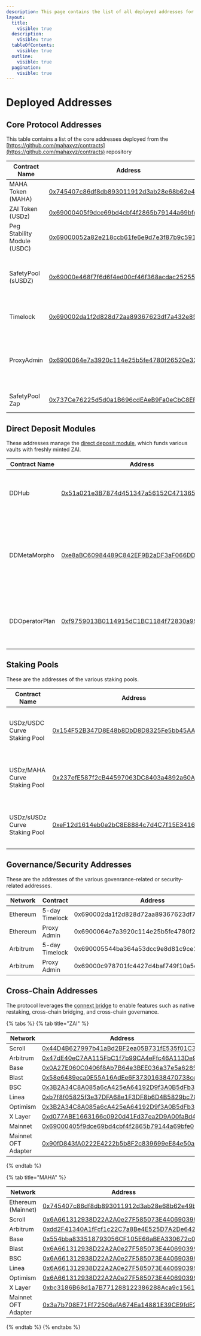 ```yaml
---
description: This page contains the list of all deployed addresses for the protocol.
layout:
  title:
    visible: true
  description:
    visible: true
  tableOfContents:
    visible: true
  outline:
    visible: true
  pagination:
    visible: true
---
```


# Deployed Addresses

## Core Protocol Addresses

This table contains a list of the core addresses deployed from the [https://github.com/mahaxyz/contracts](https://github.com/mahaxyz/contracts) repository

| Contract Name               | Address                                                                                                               | Comments                                                        |
| --------------------------- | --------------------------------------------------------------------------------------------------------------------- | --------------------------------------------------------------- |
| MAHA Token (MAHA)           | [0x745407c86df8db893011912d3ab28e68b62e49b0](https://etherscan.io/token/0x745407c86df8db893011912d3ab28e68b62e49b0)   | The governance token                                            |
| ZAI Token (USDz)            | [0x69000405f9dce69bd4cbf4f2865b79144a69bfe0](https://etherscan.io/token/0x69000405f9dce69bd4cbf4f2865b79144a69bfe0)   | The USD stablecoin                                              |
| Peg Stability Module (USDC) | [0x69000052a82e218ccb61fe6e9d7e3f87b9c5916f](https://etherscan.io/address/0x69000052a82e218ccb61fe6e9d7e3f87b9c5916f) | Used to mint ZAI with USDC collateral                           |
| SafetyPool (sUSDZ)          | [0x69000e468f7f6d6f4ed00cf46f368acdac252553](https://etherscan.io/address/0x69000e468f7f6d6f4ed00cf46f368acdac252553) | Safety Pool used to stake ZAI to protect against bad debt       |
| Timelock                    | [0x690002da1f2d828d72aa89367623df7a432e85a9](https://etherscan.io/address/0x690002da1f2d828d72aa89367623df7a432e85a9) | All protocol ownership rests in this timelock                   |
| ProxyAdmin                  | [0x6900064e7a3920c114e25b5fe4780f26520e3231](https://etherscan.io/address/0x6900064e7a3920c114e25b5fe4780f26520e3231) | Used as the admin for all deployed proxies. Owned by governance |
| SafetyPool Zap              | [0x737Ce76225d5d0a1B696cdEAeB9Fa0eCbC8EF424](https://etherscan.io/address/0x737Ce76225d5d0a1B696cdEAeB9Fa0eCbC8EF424) | Used to zap into the safety pool.                               |

## Direct Deposit Modules <a href="#layer-2-addresses" id="layer-2-addresses"></a>

These addresses manage the [direct deposit module](deployed-addresses.md#layer-2-addresses), which funds various vaults with freshly minted ZAI.

| Contract Name  | Address                                                                                                               | Comments                                                                                  |
| -------------- | --------------------------------------------------------------------------------------------------------------------- | ----------------------------------------------------------------------------------------- |
| DDHub          | [0x51a021e3B7874d451347a56152C47136593b6740](https://etherscan.io/address/0x51a021e3B7874d451347a56152C47136593b6740) | Direct Deposit module that mints ZAI to be used for lending                               |
| DDMetaMorpho   | [0xe8aBC60984489C842EF9B2aDF3aF066DD260744B](https://etherscan.io/address/0xe8abc60984489c842ef9b2adf3af066dd260744b) | Direct Deposit MetaMorpho Pool that uses te minted ZAI to supply into a MetaMorpho vault. |
| DDOperatorPlan | [0xf9759013B0114915dC1BC1184f72830a999f4111](https://etherscan.io/address/0xf9759013B0114915dC1BC1184f72830a999f4111) | A simple operator plan that sets the target on the MetaMorpho vaults                      |

## Staking Pools <a href="#layer-2-addresses" id="layer-2-addresses"></a>

These are the addresses of the various staking pools.

| Contract Name                 | Address                                                                                                               | Comments                                                                                                                          |
| ----------------------------- | --------------------------------------------------------------------------------------------------------------------- | --------------------------------------------------------------------------------------------------------------------------------- |
| USDz/USDC Curve Staking Pool  | [0x154F52B347D8E48b8DbD8D8325Fe5bb45AAdCCDa](https://etherscan.io/address/0x154F52B347D8E48b8DbD8D8325Fe5bb45AAdCCDa) | The staking pool for the [USDz/USDC Liquidity Pool](https://curve.fi/#/ethereum/pools/factory-stable-ng-229/deposit) on Curve.fi  |
| USDz/MAHA Curve Staking Pool  | [0x237efE587f2cB44597063DC8403a4892a60A5a4f](https://etherscan.io/address/0x237efE587f2cB44597063DC8403a4892a60A5a4f) | The staking pool for the [USDz/MAHA Liquidity Pool](https://curve.fi/#/ethereum/pools/factory-twocrypto-54/deposit) on Curve.fi   |
| USDz/sUSDz Curve Staking Pool | [0xeF12d1614eb0e2bC8E8884c7d4C7f15E34164F40](https://etherscan.io/address/0xeF12d1614eb0e2bC8E8884c7d4C7f15E34164F40) | The staking pool for the [USDz/sUSDz Liquidity Pool](https://curve.fi/#/ethereum/pools/factory-stable-ng-230/deposit) on Curve.fi |

## Governance/Security Addresses <a href="#layer-2-addresses" id="layer-2-addresses"></a>

These are the addresses of the various govenrance-related or security-related addresses.

<table><thead><tr><th width="134">Network</th><th width="156">Contract</th><th>Address</th></tr></thead><tbody><tr><td>Ethereum</td><td>5-day Timelock</td><td>0x690002da1f2d828d72aa89367623df7a432e85a9</td></tr><tr><td>Ethereum</td><td>Proxy Admin</td><td>0x6900064e7a3920c114e25b5fe4780f26520e3231</td></tr><tr><td>Arbitrum</td><td>5-day Timelock</td><td>0x690005544ba364a53dcc9e8d81c9ce1e90018ab7</td></tr><tr><td>Arbitrum</td><td>Proxy Admin</td><td>0x69000c978701fc4427d4baf749f10a5cec582863</td></tr></tbody></table>

## Cross-Chain Addresses <a href="#layer-2-addresses" id="layer-2-addresses"></a>

The protocol leverages the [connext bridge](https://www.connext.network/) to enable features such as native restaking, cross-chain bridging, and cross-chain governance.

{% tabs %}
{% tab title="ZAI" %}
<table><thead><tr><th width="200">Network</th><th>Address</th><th data-hidden>Contract</th></tr></thead><tbody><tr><td>Scroll</td><td><a href="https://scrollscan.com/address/0x44D4B627997b41aBd2BF2ea05B731fE535f01C3D">0x44D4B627997b41aBd2BF2ea05B731fE535f01C3D</a></td><td></td></tr><tr><td>Arbitrum</td><td><a href="https://arbiscan.io/address/0x47dE40eC7AA115FbC1f7b99CA4eFfc46A113De9B">0x47dE40eC7AA115FbC1f7b99CA4eFfc46A113De9B</a></td><td></td></tr><tr><td>Base</td><td><a href="https://basescan.org/address/0x0a27e060c0406f8ab7b64e3bee036a37e5a62853">0x0A27E060C0406f8Ab7B64e3BEE036a37e5a62853</a></td><td></td></tr><tr><td>Blast</td><td><a href="https://blastscan.io/address/0x58e6489eca0E55A16AdEe6F37301638470738ce6">0x58e6489eca0E55A16AdEe6F37301638470738ce6</a></td><td></td></tr><tr><td>BSC</td><td><a href="https://bscscan.com/address/0x3B2A34C8A085a6cA425eA64192D9f3A0B5dFb397">0x3B2A34C8A085a6cA425eA64192D9f3A0B5dFb397</a></td><td></td></tr><tr><td>Linea</td><td><a href="https://lineascan.build/address/0xb7f8f05825f3e37DFA68e1F3DF8b6D4B5829bc78">0xb7f8f05825f3e37DFA68e1F3DF8b6D4B5829bc78</a></td><td></td></tr><tr><td>Optimism</td><td><a href="https://optimistic.etherscan.io/address/0x3B2A34C8A085a6cA425eA64192D9f3A0B5dFb397">0x3B2A34C8A085a6cA425eA64192D9f3A0B5dFb397</a></td><td></td></tr><tr><td>X Layer</td><td><a href="https://www.oklink.com/xlayer/token/0xd077ABE1663166c0920d41Fd37ea2D9A00faBd40">0xd077ABE1663166c0920d41Fd37ea2D9A00faBd40</a></td><td></td></tr><tr><td>Mainnet</td><td><a href="https://etherscan.io/token/0x69000405f9dce69bd4cbf4f2865b79144a69bfe0">0x69000405f9dce69bd4cbf4f2865b79144a69bfe0</a></td><td></td></tr><tr><td>Mainnet OFT Adapter</td><td><a href="https://etherscan.io/address/0x90fD843fA0222E4222b5b8F2c839699eE84e50a0">0x90fD843fA0222E4222b5b8F2c839699eE84e50a0</a></td><td></td></tr></tbody></table>
{% endtab %}

{% tab title="MAHA" %}
<table><thead><tr><th width="153">Network</th><th>Address</th><th data-hidden>Contract</th></tr></thead><tbody><tr><td>Ethereum (Mainnet)</td><td><a href="https://etherscan.io/token/0x745407c86df8db893011912d3ab28e68b62e49b0">0x745407c86df8db893011912d3ab28e68b62e49b0</a></td><td>MAHAToken</td></tr><tr><td>Scroll</td><td><a href="https://scrollscan.com/token/0x6A661312938D22A2A0e27F585073E4406903990a">0x6A661312938D22A2A0e27F585073E4406903990a</a></td><td></td></tr><tr><td>Arbitrum</td><td><a href="https://arbiscan.io/token/0xdd2F41340A1fFcf1c22C7a8Be4E525D7A2De642b">0xdd2F41340A1fFcf1c22C7a8Be4E525D7A2De642b</a></td><td></td></tr><tr><td>Base</td><td><a href="https://basescan.org/token/0x554bba833518793056CF105E66aBEA330672c0dE">0x554bba833518793056CF105E66aBEA330672c0dE</a></td><td></td></tr><tr><td>Blast</td><td><a href="https://blastscan.io/token/0x6A661312938D22A2A0e27F585073E4406903990a">0x6A661312938D22A2A0e27F585073E4406903990a</a></td><td></td></tr><tr><td>BSC</td><td><a href="https://bscscan.com/token/0x6A661312938D22A2A0e27F585073E4406903990a">0x6A661312938D22A2A0e27F585073E4406903990a</a></td><td></td></tr><tr><td>Linea</td><td><a href="https://lineascan.build/token/0x6A661312938D22A2A0e27F585073E4406903990a">0x6A661312938D22A2A0e27F585073E4406903990a</a></td><td></td></tr><tr><td>Optimism</td><td><a href="https://optimistic.etherscan.io/token/0x6A661312938D22A2A0e27F585073E4406903990a">0x6A661312938D22A2A0e27F585073E4406903990a</a></td><td></td></tr><tr><td>X Layer</td><td><a href="https://www.oklink.com/xlayer/token/0xbc3186B68d1a7B771288122386288Aca9c1561a9">0xbc3186B68d1a7B771288122386288Aca9c1561a9</a></td><td></td></tr><tr><td>Mainnet OFT Adapter</td><td><a href="https://etherscan.io/address/0x3a7b708E71Ff72506afA674Ea14881E39CE9fdE2">0x3a7b708E71Ff72506afA674Ea14881E39CE9fdE2</a></td><td></td></tr></tbody></table>
{% endtab %}
{% endtabs %}
